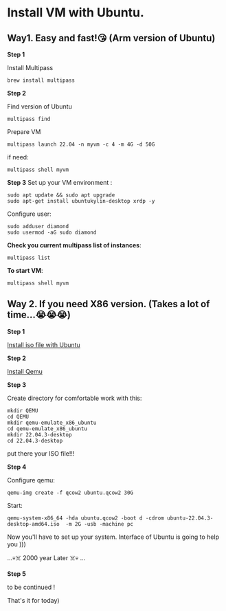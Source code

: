 # Install VM with Ubuntu. 

## Way1. Easy and fast!😘 (Arm version of Ubuntu)

**Step 1**

Install Multipass
```
brew install multipass
```

**Step 2** 

Find version of Ubuntu
``` 
multipass find
```

Prepare VM
```
multipass launch 22.04 -n myvm -c 4 -m 4G -d 50G
```

if need:
```
multipass shell myvm
```

**Step 3**
Set up your VM environment :

```
sudo apt update && sudo apt upgrade
sudo apt-get install ubuntukylin-desktop xrdp -y
```

Configure user:

```
sudo adduser diamond
sudo usermod -aG sudo diamond
```

**Check you current multipass list of instances**:

```
multipass list
```

**To start VM**:

```
multipass shell myvm
```


## Way 2. If you need X86 version. (Takes a lot of time...😭😭😭)

**Step 1**

[Install iso file with Ubuntu](https://ubuntu.com/download/desktop)

**Step 2**

[Install Qemu](https://github.com/NorthCapDiamond/Mac-users-life/blob/main/Install-Qemu.md)

**Step 3**

Create directory for comfortable work with this:

```
mkdir QEMU
cd QEMU
mkdir qemu-emulate_x86_ubuntu
cd qemu-emulate_x86_ubuntu
mkdir 22.04.3-desktop
cd 22.04.3-desktop
```

put there your ISO file!!!

**Step 4**

Configure qemu:

```
qemu-img create -f qcow2 ubuntu.qcow2 30G
```

Start:

```
qemu-system-x86_64 -hda ubuntu.qcow2 -boot d -cdrom ubuntu-22.04.3-desktop-amd64.iso  -m 2G -usb -machine pc
```

Now you'll have to set up your system. Interface of Ubuntu is going to help you )))

...💀☠️ 2000 year Later ☠️💀 ...

**Step 5**

to be continued !



That's it for today)
